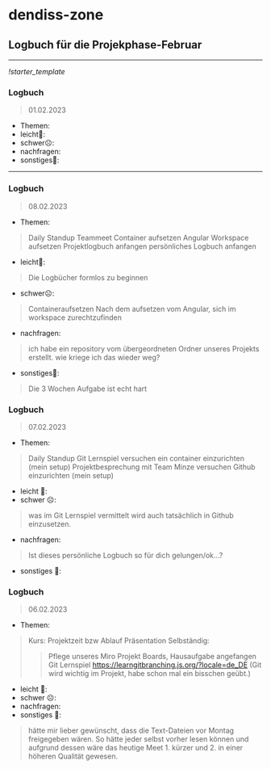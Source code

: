 # dendiss-zone
## Logbuch für die Projekphase-Februar
---
*!starter_template*
### Logbuch 
> 01.02.2023
- Themen:
- leicht🙂:
- schwer☹️:
- nachfragen:
- sonstiges🤷:
---
### Logbuch 
> 08.02.2023
- Themen: 
> Daily Standup
> Teammeet
> Container aufsetzen
> Angular Workspace aufsetzen
> Projektlogbuch anfangen
> persönliches Logbuch anfangen
- leicht🙂:
>Die Logbücher formlos zu beginnen       
- schwer☹️:
> Containeraufsetzen
> Nach dem aufsetzen vom Angular, sich im workspace zurechtzufinden
- nachfragen:
> ich habe ein repository vom übergeordneten Ordner unseres Projekts erstellt. wie kriege ich das wieder weg?
- sonstiges🤷:
> Die 3 Wochen Aufgabe ist echt hart

### Logbuch
> 07.02.2023
- Themen:
> Daily Standup
> Git Lernspiel
> versuchen ein container einzurichten (mein setup)
> Projektbesprechung mit Team Minze
> versuchen Github einzurichten (mein setup)
- leicht 🙂:	
- schwer ☹️:
> was im Git Lernspiel vermittelt wird auch tatsächlich in Github einzusetzen.
- nachfragen:
> Ist dieses persönliche Logbuch so für dich gelungen/ok…?
- sonstiges 🤷:

### Logbuch 
> 06.02.2023
- Themen:
> Kurs: Projektzeit bzw Ablauf Präsentation
> Selbständig:
>> Pflege unseres Miro Projekt Boards,
>> Hausaufgabe angefangen
>> Git Lernspiel https://learngitbranching.js.org/?locale=de_DE (Git wird wichtig im Projekt, habe schon mal ein bisschen geübt.)
- leicht 🙂:	
- schwer ☹️:	
- nachfragen:	
- sonstiges 🤷:
> hätte mir lieber gewünscht, dass die Text-Dateien vor Montag freigegeben wären. So hätte jeder selbst vorher lesen können und aufgrund dessen wäre das heutige Meet 1. kürzer und 2. in einer höheren Qualität gewesen.
